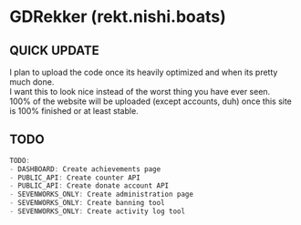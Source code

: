 # GDRekker (rekt.nishi.boats)
## QUICK UPDATE
I plan to upload the code once its heavily optimized and when its pretty much done.  
I want this to look nice instead of the worst thing you have ever seen.  
100% of the website will be uploaded (except accounts, duh) once this site is 100% finished or at least stable.
## TODO
```rust
TODO:
- DASHBOARD: Create achievements page
- PUBLIC_API: Create counter API
- PUBLIC_API: Create donate account API
- SEVENWORKS_ONLY: Create administration page
- SEVENWORKS_ONLY: Create banning tool
- SEVENWORKS_ONLY: Create activity log tool
```
